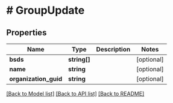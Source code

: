 # # GroupUpdate

## Properties

Name | Type | Description | Notes
------------ | ------------- | ------------- | -------------
**bsds** | **string[]** |  | [optional]
**name** | **string** |  | [optional]
**organization_guid** | **string** |  | [optional]

[[Back to Model list]](../../README.md#models) [[Back to API list]](../../README.md#endpoints) [[Back to README]](../../README.md)
